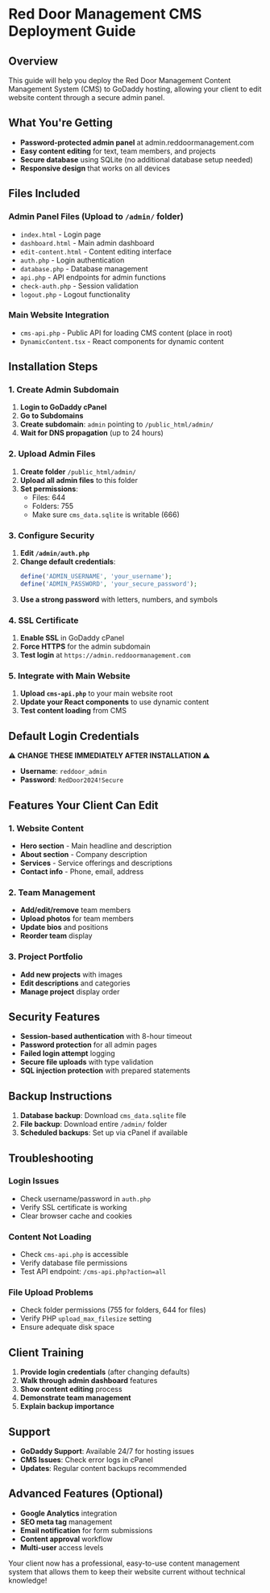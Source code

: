 # Red Door Management CMS Deployment Guide

## Overview
This guide will help you deploy the Red Door Management Content Management System (CMS) to GoDaddy hosting, allowing your client to edit website content through a secure admin panel.

## What You're Getting
- **Password-protected admin panel** at admin.reddoormanagement.com
- **Easy content editing** for text, team members, and projects
- **Secure database** using SQLite (no additional database setup needed)
- **Responsive design** that works on all devices

## Files Included

### Admin Panel Files (Upload to `/admin/` folder)
- `index.html` - Login page
- `dashboard.html` - Main admin dashboard
- `edit-content.html` - Content editing interface
- `auth.php` - Login authentication
- `database.php` - Database management
- `api.php` - API endpoints for admin functions
- `check-auth.php` - Session validation
- `logout.php` - Logout functionality

### Main Website Integration
- `cms-api.php` - Public API for loading CMS content (place in root)
- `DynamicContent.tsx` - React components for dynamic content

## Installation Steps

### 1. Create Admin Subdomain
1. **Login to GoDaddy cPanel**
2. **Go to Subdomains**
3. **Create subdomain**: `admin` pointing to `/public_html/admin/`
4. **Wait for DNS propagation** (up to 24 hours)

### 2. Upload Admin Files
1. **Create folder** `/public_html/admin/`
2. **Upload all admin files** to this folder
3. **Set permissions**:
   - Files: 644
   - Folders: 755
   - Make sure `cms_data.sqlite` is writable (666)

### 3. Configure Security
1. **Edit `/admin/auth.php`**
2. **Change default credentials**:
   ```php
   define('ADMIN_USERNAME', 'your_username');
   define('ADMIN_PASSWORD', 'your_secure_password');
   ```
3. **Use a strong password** with letters, numbers, and symbols

### 4. SSL Certificate
1. **Enable SSL** in GoDaddy cPanel
2. **Force HTTPS** for the admin subdomain
3. **Test login** at `https://admin.reddoormanagement.com`

### 5. Integrate with Main Website
1. **Upload `cms-api.php`** to your main website root
2. **Update your React components** to use dynamic content
3. **Test content loading** from CMS

## Default Login Credentials
**⚠️ CHANGE THESE IMMEDIATELY AFTER INSTALLATION ⚠️**
- **Username**: `reddoor_admin`
- **Password**: `RedDoor2024!Secure`

## Features Your Client Can Edit

### 1. Website Content
- **Hero section** - Main headline and description
- **About section** - Company description
- **Services** - Service offerings and descriptions
- **Contact info** - Phone, email, address

### 2. Team Management
- **Add/edit/remove** team members
- **Upload photos** for team members
- **Update bios** and positions
- **Reorder team** display

### 3. Project Portfolio
- **Add new projects** with images
- **Edit descriptions** and categories
- **Manage project** display order

## Security Features
- **Session-based authentication** with 8-hour timeout
- **Password protection** for all admin pages
- **Failed login attempt** logging
- **Secure file uploads** with type validation
- **SQL injection protection** with prepared statements

## Backup Instructions
1. **Database backup**: Download `cms_data.sqlite` file
2. **File backup**: Download entire `/admin/` folder
3. **Scheduled backups**: Set up via cPanel if available

## Troubleshooting

### Login Issues
- Check username/password in `auth.php`
- Verify SSL certificate is working
- Clear browser cache and cookies

### Content Not Loading
- Check `cms-api.php` is accessible
- Verify database file permissions
- Test API endpoint: `/cms-api.php?action=all`

### File Upload Problems
- Check folder permissions (755 for folders, 644 for files)
- Verify PHP `upload_max_filesize` setting
- Ensure adequate disk space

## Client Training
1. **Provide login credentials** (after changing defaults)
2. **Walk through admin dashboard** features
3. **Show content editing** process
4. **Demonstrate team management**
5. **Explain backup importance**

## Support
- **GoDaddy Support**: Available 24/7 for hosting issues
- **CMS Issues**: Check error logs in cPanel
- **Updates**: Regular content backups recommended

## Advanced Features (Optional)
- **Google Analytics** integration
- **SEO meta tag** management
- **Email notification** for form submissions
- **Content approval** workflow
- **Multi-user** access levels

Your client now has a professional, easy-to-use content management system that allows them to keep their website current without technical knowledge!